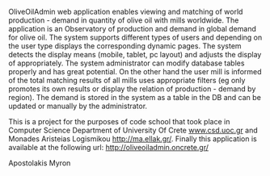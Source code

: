 OliveOilAdmin web application enables viewing and matching of world production - demand in quantity of olive oil with mills worldwide. The application is an Observatory of production and demand in global demand for olive oil. The system supports different types of users and depending on the user type displays the corresponding dynamic pages. The system detects the display means (mobile, tablet, pc layout) and adjusts the display of appropriately. The system administrator can modify database tables properly and has great potential. On the other hand the user mill is informed of the total matching results of all mills uses appropriate filters (eg only promotes its own results or display the relation of production - demand by region). The demand is stored in the system as a table in the DB and can be updated or manually by the administrator.

This is a project for the purposes of code school that took place in Computer Science Department of University Of Crete
www.csd.uoc.gr and Monades Aristeias Logismikou http://ma.ellak.gr/. Finally this application is available at the following url: http://oliveoiladmin.oncrete.gr/

Apostolakis Myron

